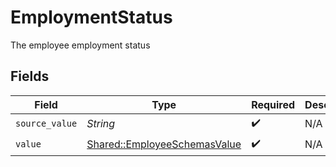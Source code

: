 # EmploymentStatus

The employee employment status


## Fields

| Field                                                                       | Type                                                                        | Required                                                                    | Description                                                                 |
| --------------------------------------------------------------------------- | --------------------------------------------------------------------------- | --------------------------------------------------------------------------- | --------------------------------------------------------------------------- |
| `source_value`                                                              | *String*                                                                    | :heavy_check_mark:                                                          | N/A                                                                         |
| `value`                                                                     | [Shared::EmployeeSchemasValue](../../models/shared/employeeschemasvalue.md) | :heavy_check_mark:                                                          | N/A                                                                         |